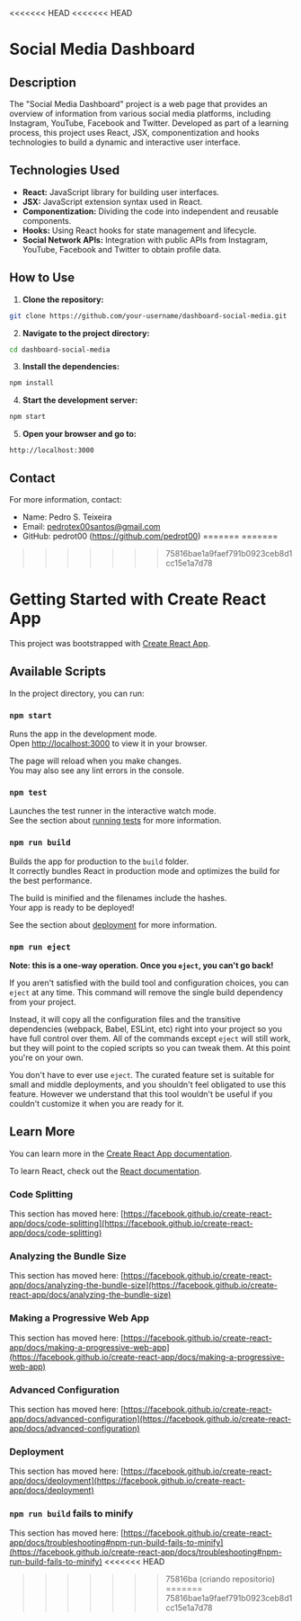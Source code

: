 <<<<<<< HEAD
<<<<<<< HEAD
# Social Media Dashboard

## Description
The "Social Media Dashboard" project is a web page that provides an overview of information from various social media platforms, including Instagram, YouTube, Facebook and Twitter. Developed as part of a learning process, this project uses React, JSX, componentization and hooks technologies to build a dynamic and interactive user interface.

## Technologies Used

- **React:** JavaScript library for building user interfaces.
- **JSX:** JavaScript extension syntax used in React.
- **Componentization:** Dividing the code into independent and reusable components.
- **Hooks:** Using React hooks for state management and lifecycle.
- **Social Network APIs:** Integration with public APIs from Instagram, YouTube, Facebook and Twitter to obtain profile data.

## How to Use

1. **Clone the repository:**
```bash
git clone https://github.com/your-username/dashboard-social-media.git
```
2. **Navigate to the project directory:**
```bash
cd dashboard-social-media
```
3. **Install the dependencies:**
```bash
npm install
```
4. **Start the development server:**
```bash
npm start
```
5. **Open your browser and go to:**
```
http://localhost:3000
```

## Contact

For more information, contact:
- Name: Pedro S. Teixeira
- Email: pedrotex00santos@gmail.com
- GitHub: pedrot00 (https://github.com/pedrot00)
=======
=======
>>>>>>> 75816bae1a9faef791b0923ceb8d1cc15e1a7d78
# Getting Started with Create React App

This project was bootstrapped with [Create React App](https://github.com/facebook/create-react-app).

## Available Scripts

In the project directory, you can run:

### `npm start`

Runs the app in the development mode.\
Open [http://localhost:3000](http://localhost:3000) to view it in your browser.

The page will reload when you make changes.\
You may also see any lint errors in the console.

### `npm test`

Launches the test runner in the interactive watch mode.\
See the section about [running tests](https://facebook.github.io/create-react-app/docs/running-tests) for more information.

### `npm run build`

Builds the app for production to the `build` folder.\
It correctly bundles React in production mode and optimizes the build for the best performance.

The build is minified and the filenames include the hashes.\
Your app is ready to be deployed!

See the section about [deployment](https://facebook.github.io/create-react-app/docs/deployment) for more information.

### `npm run eject`

**Note: this is a one-way operation. Once you `eject`, you can't go back!**

If you aren't satisfied with the build tool and configuration choices, you can `eject` at any time. This command will remove the single build dependency from your project.

Instead, it will copy all the configuration files and the transitive dependencies (webpack, Babel, ESLint, etc) right into your project so you have full control over them. All of the commands except `eject` will still work, but they will point to the copied scripts so you can tweak them. At this point you're on your own.

You don't have to ever use `eject`. The curated feature set is suitable for small and middle deployments, and you shouldn't feel obligated to use this feature. However we understand that this tool wouldn't be useful if you couldn't customize it when you are ready for it.

## Learn More

You can learn more in the [Create React App documentation](https://facebook.github.io/create-react-app/docs/getting-started).

To learn React, check out the [React documentation](https://reactjs.org/).

### Code Splitting

This section has moved here: [https://facebook.github.io/create-react-app/docs/code-splitting](https://facebook.github.io/create-react-app/docs/code-splitting)

### Analyzing the Bundle Size

This section has moved here: [https://facebook.github.io/create-react-app/docs/analyzing-the-bundle-size](https://facebook.github.io/create-react-app/docs/analyzing-the-bundle-size)

### Making a Progressive Web App

This section has moved here: [https://facebook.github.io/create-react-app/docs/making-a-progressive-web-app](https://facebook.github.io/create-react-app/docs/making-a-progressive-web-app)

### Advanced Configuration

This section has moved here: [https://facebook.github.io/create-react-app/docs/advanced-configuration](https://facebook.github.io/create-react-app/docs/advanced-configuration)

### Deployment

This section has moved here: [https://facebook.github.io/create-react-app/docs/deployment](https://facebook.github.io/create-react-app/docs/deployment)

### `npm run build` fails to minify

This section has moved here: [https://facebook.github.io/create-react-app/docs/troubleshooting#npm-run-build-fails-to-minify](https://facebook.github.io/create-react-app/docs/troubleshooting#npm-run-build-fails-to-minify)
<<<<<<< HEAD
>>>>>>> 75816ba (criando repositorio)
=======
>>>>>>> 75816bae1a9faef791b0923ceb8d1cc15e1a7d78
